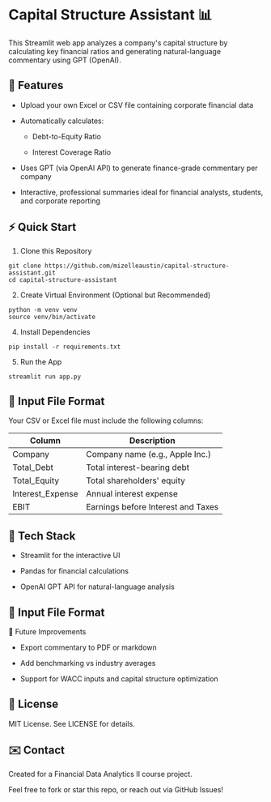 # Capital Structure Assistant 📊

This Streamlit web app analyzes a company's capital structure by calculating key financial ratios and generating natural-language commentary using GPT (OpenAI).

## 📄 Features

* Upload your own Excel or CSV file containing corporate financial data

* Automatically calculates:

  * Debt-to-Equity Ratio

  * Interest Coverage Ratio

* Uses GPT (via OpenAI API) to generate finance-grade commentary per company

* Interactive, professional summaries ideal for financial analysts, students, and corporate reporting

## ⚡ Quick Start
1. Clone this Repository
```
git clone https://github.com/mizelleaustin/capital-structure-assistant.git
cd capital-structure-assistant
```
2. Create Virtual Environment (Optional but Recommended)
```
python -m venv venv
source venv/bin/activate
```
4. Install Dependencies
```
pip install -r requirements.txt
```
5. Run the App
```
streamlit run app.py
```

## 📂 Input File Format

Your CSV or Excel file must include the following columns:

| Column           | Description                        |
| ---------------- | ---------------------------------- |
| Company          | Company name (e.g., Apple Inc.)    |
| Total_Debt       | Total interest-bearing debt        |
| Total_Equity     | Total shareholders' equity         |
| Interest_Expense | Annual interest expense            |
| EBIT             | Earnings before Interest and Taxes |

## 🔧 Tech Stack

* Streamlit for the interactive UI

* Pandas for financial calculations

* OpenAI GPT API for natural-language analysis

## 📂 Input File Format

🚀 Future Improvements

* Export commentary to PDF or markdown

* Add benchmarking vs industry averages

* Support for WACC inputs and capital structure optimization

## 📁 License

MIT License. See LICENSE for details.

## ✉️ Contact

Created for a Financial Data Analytics II course project.

Feel free to fork or star this repo, or reach out via GitHub Issues!
